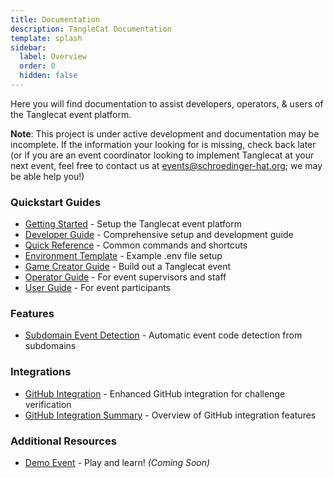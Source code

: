 ```yaml
---
title: Documentation
description: TangleCat Documentation
template: splash
sidebar:
  label: Overview
  order: 0
  hidden: false
---
```


Here you will find documentation to assist developers, operators, & users of the Tanglecat event platform.

**Note**: This project is under active development and documentation may be incomplete. If the information your looking for is missing, check back later (or if you are an event coordinator looking to implement Tanglecat at your next event, feel free to contact us at [events@schroedinger-hat.org](events@schroedinger-hat.org); we may be able help you!)


### Quickstart Guides

- [Getting Started](./getting-started) - Setup the Tanglecat event platform
- [Developer Guide](./dev-guide) - Comprehensive setup and development guide
- [Quick Reference](./quick-reference) - Common commands and shortcuts
- [Environment Template](./env-example) - Example .env file setup
- [Game Creator Guide](./creator-guide) - Build out a Tanglecat event
- [Operator Guide](./operator-guide) - For event supervisors and staff
- [User Guide](./user-guide) - For event participants

### Features

- [Subdomain Event Detection](./subdomain-event-detection) - Automatic event code detection from subdomains

### Integrations

- [GitHub Integration](./github-integration) - Enhanced GitHub integration for challenge verification
- [GitHub Integration Summary](./github-integration-summary) - Overview of GitHub integration features

### Additional Resources

- [Demo Event](./demo-guide) - Play and learn! *(Coming Soon)*
